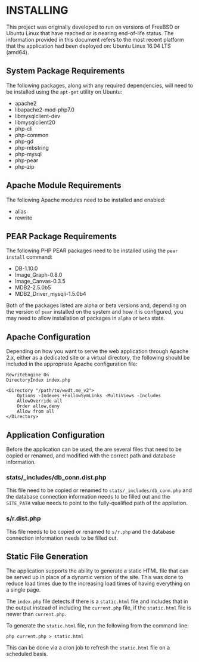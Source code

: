 # INSTALLING

This project was originally developed to run on versions of FreeBSD or Ubuntu
Linux that have reached or is nearing end-of-life status. The information
provided in this document refers to the most recent platform that the
application had been deployed on: Ubuntu Linux 16.04 LTS (amd64).

## System Package Requirements

The following packages, along with any required dependencies, will need to
be installed using the `apt-get` utility on Ubuntu:

- apache2
- libapache2-mod-php7.0
- libmysqlclient-dev
- libmysqlclient20
- php-cli
- php-common
- php-gd
- php-mbstring
- php-mysql
- php-pear
- php-zip

## Apache Module Requirements

The following Apache modules need to be installed and enabled:

- alias
- rewrite

## PEAR Package Requirements

The following PHP PEAR packages need to be installed using the `pear install`
command:

- DB-1.10.0
- Image_Graph-0.8.0
- Image_Canvas-0.3.5
- MDB2-2.5.0b5
- MDB2_Driver_mysqli-1.5.0b4

Both of the packages listed are alpha or beta versions and, depending on the
version of `pear` installed on the system and how it is configured, you may
need to allow installation of packages in `alpha` or `beta` state.

## Apache Configuration

Depending on how you want to serve the web application through Apache 2.x,
either as a dedicated site or a virtual directory, the following should be
included in the appropriate Apache configuration file:

```
RewriteEngine On
DirectoryIndex index.php

<Directory "/path/to/wwdt.me_v2">
    Options -Indexes +FollowSymLinks -MultiViews -Includes
    AllowOverride all
    Order allow,deny
    Allow from all
</Directory>
```

## Application Configuration

Before the application can be used, the are several files that need to be
copied or renamed, and modified with the correct path and database information.

### stats/_includes/db_conn.dist.php

This file need to be copied or renamed to `stats/_includes/db_conn.php` and the
database connection information needs to be filled out and the `SITE_PATH`
value needs to point to the fully-qualified path of the appliation.

### s/r.dist.php

This file needs to be copied or renamed to `s/r.php` and the database
connection information needs to be filled out.

## Static File Generation

The application supports the ability to generate a static HTML file that can be
served up in place of a dynamic version of the site. This was done to reduce
load times due to the increasing load times of having everything on a single
page.

The `index.php` file detects if there is a `static.html` file and includes that
in the output instead of including the `current.php` file, if the `static.html`
file is newer than `current.php`.

To generate the `static.html` file, run the following from the command line:

```
php current.php > static.html
```

This can be done via a cron job to refresh the `static.html` file on a
scheduled basis.
